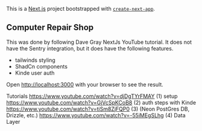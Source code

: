 This is a [Next.js](https://nextjs.org) project bootstrapped with [`create-next-app`](https://nextjs.org/docs/app/api-reference/cli/create-next-app).

## Computer Repair Shop

This was done by following Dave Gray NextJs YouTube tutorial. It does not have the Sentry integration, but it does have the following features.

-   tailwinds styling
-   ShadCn components
-   Kinde user auth

Open [http://localhost:3000](http://localhost:3000) with your browser to see the result.

Tutorials
https://www.youtube.com/watch?v=djDgTYrFMAY (1) setup
https://www.youtube.com/watch?v=GjVcSpKCoB8 (2) auth steps with Kinde
https://www.youtube.com/watch?v=tiSm8ZjFQP0 (3) (Neon PostGres DB, Drizzle, etc.)
https://www.youtube.com/watch?v=-55iMEgSLhg (4) Data Layer
